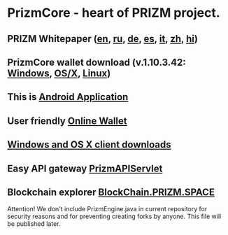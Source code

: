 # PrizmCore - heart of PRIZM project.

## PRIZM Whitepaper ([en](http://tech.prizm.space/wp/prizm_wp_en.pdf?rnd=2019091101), [ru](http://tech.prizm.space/wp/prizm_wp_ru.pdf?rnd=2019091101), [de](http://tech.prizm.space/wp/prizm_wp_de.pdf?rnd=2019091101), [es](http://tech.prizm.space/wp/prizm_wp_es.pdf?rnd=2019091101), [it](http://tech.prizm.space/wp/prizm_wp_it.pdf?rnd=2019091101), [zh](http://tech.prizm.space/wp/prizm_wp_zh.pdf?rnd=2019091101), [hi](http://tech.prizm.space/wp/prizm_wp_hi.pdf?rnd=2019091101))

## PrizmCore wallet download (v.1.10.3.42: [Windows](http://tech.prizm.space/files/prizm-dist-1.10.3.42-win.exe), [OS/X](http://tech.prizm.space/files/prizm-dist-1.10.3.42-mac.dmg), [Linux](http://tech.prizm.space/files/prizm-dist-1.10.3.42-linux.tgz))

## This is [Android Application](http://tech.prizm.space/files/prizm.apk)

## User friendly [Online Wallet](https://wallet.prizm.space/)

## [Windows and OS X client downloads](http://94.130.167.158/loyalty/center/)

## Easy API gateway [PrizmAPIServlet](http://94.130.167.158/loyalty/center/prizm-api-1.9.17b.tar.gz)

## Blockchain explorer [BlockChain.PRIZM.SPACE](http://blockchain.prizm.space/)

Attention! We don't include PrizmEngine.java in current repository for security reasons and for preventing creating forks by anyone. This file will be published later.
